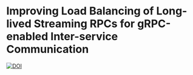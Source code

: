 # Improving Load Balancing of Long-lived Streaming RPCs for gRPC-enabled Inter-service Communication

[![DOI](https://zenodo.org/badge/DOI/10.5281/zenodo.7641639.svg)](https://doi.org/10.5281/zenodo.7641639)